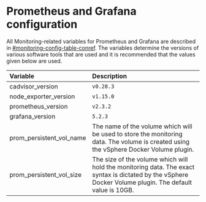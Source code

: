 # Prometheus and Grafana configuration

All Monitoring-related variables for Prometheus and Grafana are described in [\#monitoring-config-table-conref](#monitoring-config-table-conref). The variables determine the versions of various software tools that are used and it is recommended that the values given below are used.

|Variable|Description|
|:-------|:----------|
|cadvisor_version| `v0.28.3` |
|node_exporter_version| `v1.15.0` |
|prometheus_version| `v2.3.2` |
|grafana_version| `5.2.3` |
|prom_persistent_vol_name|The name of the volume which will be used to store the monitoring data. The volume is created using the vSphere Docker Volume plugin.|
|prom_persistent_vol_size|The size of the volume which will hold the monitoring data. The exact syntax is dictated by the vSphere Docker Volume plugin. The default value is 10GB.|